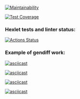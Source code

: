 [![Maintainability](https://api.codeclimate.com/v1/badges/d3d1eee2cf9f4f8f4ddf/maintainability)](https://codeclimate.com/github/veroleded/fullstack-javascript-project-46/maintainability)

[![Test Coverage](https://api.codeclimate.com/v1/badges/d3d1eee2cf9f4f8f4ddf/test_coverage)](https://codeclimate.com/github/veroleded/fullstack-javascript-project-46/test_coverage)

### Hexlet tests and linter status:
[![Actions Status](https://github.com/veroleded/fullstack-javascript-project-46/workflows/hexlet-check/badge.svg)](https://github.com/veroleded/fullstack-javascript-project-46/actions)

### Example of gendiff work:
[![asciicast](https://asciinema.org/a/9Ja8VIRTTLNPWheHeNsey3iCT.svg)](https://asciinema.org/a/9Ja8VIRTTLNPWheHeNsey3iCT)

[![asciicast](https://asciinema.org/a/yp0UJekMkOqleJ2FdSpk35iwM.svg)](https://asciinema.org/a/yp0UJekMkOqleJ2FdSpk35iwM)

[![asciicast](https://asciinema.org/a/6PwQ5xEL8bueiJY0Is7Wcyt7y.svg)](https://asciinema.org/a/6PwQ5xEL8bueiJY0Is7Wcyt7y)

[![asciicast](https://asciinema.org/a/IKop8cD3ZLd9tnjoNfuAEIDWz.svg)](https://asciinema.org/a/IKop8cD3ZLd9tnjoNfuAEIDWz)

